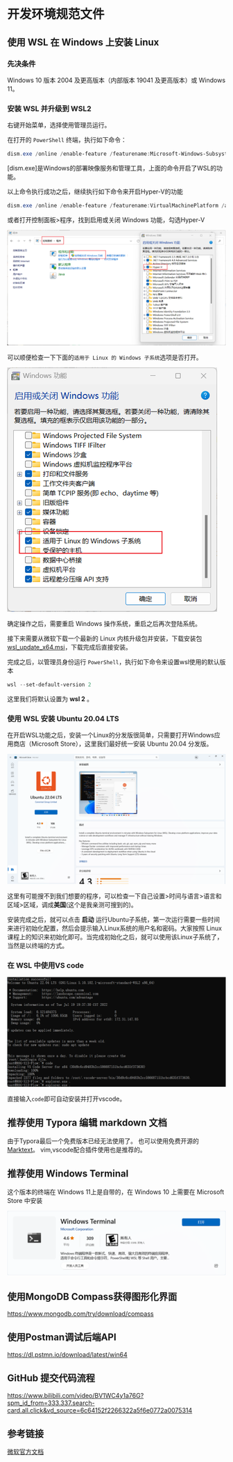# 开发环境规范文件



## 使用 WSL 在 Windows 上安装 Linux

### 先决条件

Windows 10 版本 2004 及更高版本（内部版本 19041 及更高版本）或 Windows 11。

### 安装 WSL 并升级到 WSL2

右键开始菜单，选择使用管理员运行。

在打开的 `PowerShell` 终端，执行如下命令：

```powershell
dism.exe /online /enable-feature /featurename:Microsoft-Windows-Subsystem-Linux /all /norestart
```

[dism.exe]是Windows的部署映像服务和管理工具，上面的命令开启了WSL的功能。

以上命令执行成功之后，继续执行如下命令来开启Hyper-V的功能

```powershell
dism.exe /online /enable-feature /featurename:VirtualMachinePlatform /all /norestart
```

或者打开控制面板>程序，找到启用或关闭 Windows 功能，勾选Hyper-V

![Hyper-V](img/Hyper-V.png)

可以顺便检查一下下面的`适用于 Linux 的 Windows 子系统`选项是否打开。

![wsl](img/wsl.png)

确定操作之后，需要重启 Windows 操作系统，重启之后再次登陆系统。

接下来需要从微软下载一个最新的 Linux 内核升级包并安装，下载安装包 [wsl_update_x64.msi](https://link.segmentfault.com/?enc=CKO8kRJtlOOQqdxONj%2FGcA%3D%3D.FniwQx8DEyO2OmRimfTZxYxeQphkw19R%2BzcJgQ3I1FWKPeNArZHOIMkfTLWb2TvPRm%2Bqdl4mgWzBrTMlRfrBBDSUQQgNdGvv1B0xblgCQFk%3D)，下载完成后直接安装。

完成之后，以管理员身份运行 `PowerShell`，执行如下命令来设置wsl使用的默认版本

```powershell
wsl --set-default-version 2
```

这里我们将默认设置为 **wsl 2** 。

### 使用 WSL 安装 Ubuntu 20.04 LTS

在开启WSL功能之后，安装一个Linux的分发版很简单，只需要打开Windows应用商店（Microsoft Store），这里我们最好统一安装 Ubuntu 20.04 分发版。

![ubuntu22.04](img/ubuntu22.04.png)

这里有可能搜不到我们想要的程序，可以检查一下自己设置>时间与语言>语言和区域>区域，调成**美国**(这个是我亲测可搜到的)。

安装完成之后，就可以点击 **启动** 运行Ubuntu子系统，第一次运行需要一些时间来进行初始化配置，然后会提示输入Linux系统的用户名和密码。大家按照 Linux 课程上的知识来初始化即可。当完成初始化之后，就可以使用该Linux子系统了，当然是以终端的方式。

### 在 WSL 中使用VS code

![code](img/code.png)

直接输入`code`即可自动安装并打开vscode。

## 推荐使用 Typora 编辑 markdown 文档

由于Typora最后一个免费版本已经无法使用了。
也可以使用免费开源的[Marktext](https://github.com/marktext/marktext)。
vim,vscode配合插件使用也是推荐的。


## 推荐使用 Windows Terminal

这个版本的终端在 Windows 11上是自带的，在 Windows 10 上需要在 Microsoft Store 中安装

![terminal](img/terminal.png)

## 使用MongoDB Compass获得图形化界面

https://www.mongodb.com/try/download/compass

## 使用Postman调试后端API

https://dl.pstmn.io/download/latest/win64

## GitHub 提交代码流程

https://www.bilibili.com/video/BV1WC4y1a76G?spm_id_from=333.337.search-card.all.click&vd_source=6c64152f2266322a5f6e0772a0075314

## 参考链接

[微软官方文档](https://docs.microsoft.com/en-us/windows/wsl/install)
